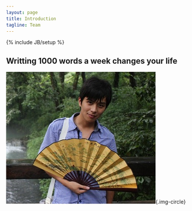 ```yaml
---
layout: page
title: Introduction
tagline: Team
---
```

{% include JB/setup %}

## Writting 1000 words a week changes your life

![zhangjian](/assets/images/zj.jpg){.img-circle}